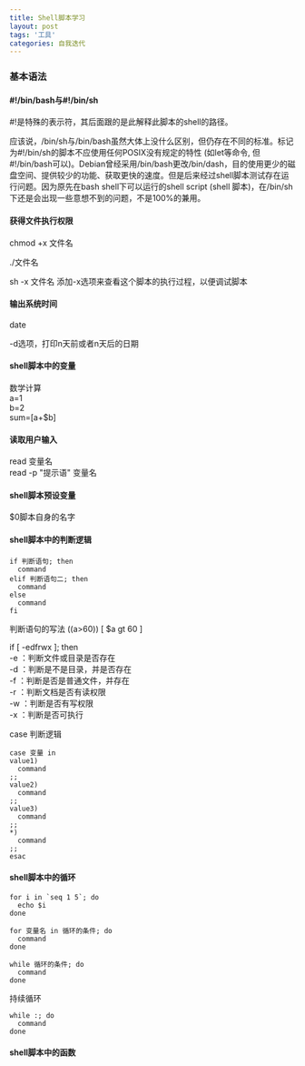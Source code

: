 ```yaml
---
title: Shell脚本学习
layout: post
tags: '工具'
categories: 自我迭代
---
```


### 基本语法

#### #!/bin/bash与#!/bin/sh
 #!是特殊的表示符，其后面跟的是此解释此脚本的shell的路径。

应该说，/bin/sh与/bin/bash虽然大体上没什么区别，但仍存在不同的标准。标记为#!/bin/sh的脚本不应使用任何POSIX没有规定的特性 (如let等命令, 但#!/bin/bash可以)。Debian曾经采用/bin/bash更改/bin/dash，目的使用更少的磁盘空间、提供较少的功能、获取更快的速度。但是后来经过shell脚本测试存在运行问题。因为原先在bash shell下可以运行的shell script (shell 脚本)，在/bin/sh下还是会出现一些意想不到的问题，不是100%的兼用。

#### 获得文件执行权限
chmod +x 文件名

./文件名

sh -x 文件名   添加-x选项来查看这个脚本的执行过程，以便调试脚本

#### 输出系统时间
date

-d选项，打印n天前或者n天后的日期

#### shell脚本中的变量

数学计算  
a=1  
b=2  
sum=$[$a+$b]

#### 读取用户输入
read 变量名  
read -p "提示语" 变量名  

#### shell脚本预设变量
$0脚本自身的名字

#### shell脚本中的判断逻辑
```shell
if 判断语句; then  
  command  
elif 判断语句二; then  
  command  
else  
  command  
fi
```

判断语句的写法
((a>60)) [ $a gt 60 ]

if [ -edfrwx ]; then  
-e ：判断文件或目录是否存在  
-d ：判断是不是目录，并是否存在  
-f ：判断是否是普通文件，并存在  
-r ：判断文档是否有读权限  
-w ：判断是否有写权限  
-x ：判断是否可执行  

case 判断逻辑  

```shell
case 变量 in
value1)  
  command  
;;  
value2)  
  command  
;;  
value3)  
  command  
;;  
*)  
  command  
;;  
esac
```
#### shell脚本中的循环
```shell
for i in `seq 1 5`; do
  echo $i
done
```

```shell
for 变量名 in 循环的条件; do
  command
done
```

```shell
while 循环的条件; do
  command
done
```

持续循环
```shell
while :; do
  command
done
```

#### shell脚本中的函数
